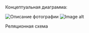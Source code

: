 

Концептуальная диаграмма:

![Описание фотографии](C:\Users\Valera\Pictures\dd.png)
![Image alt](https://github.com/{ValerkaR34}/{PR-BD}/raw/{main}/{path}/C:\Users\Valera\Pictures\dd.png)



 
Реляционная схема
 


